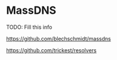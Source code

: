 # MassDNS

TODO: Fill this info

https://github.com/blechschmidt/massdns

https://github.com/trickest/resolvers
